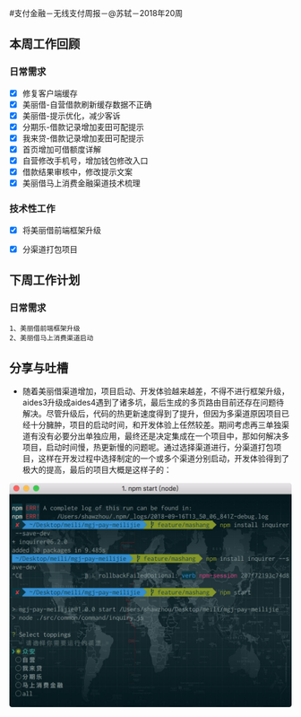 #支付金融－无线支付周报－@苏轼－2018年20周

## 本周工作回顾

### 日常需求

- [x] 修复客户端缓存
- [x] 美丽借-自营借款刷新缓存数据不正确
- [x] 美丽借-提示优化，减少客诉
- [x] 分期乐-借款记录增加麦田可配提示
- [x] 我来贷-借款记录增加麦田可配提示
- [x] 首页增加可借额度详解
- [x] 自营修改手机号，增加钱包修改入口
- [x] 借款结果审核中，修改提示文案
- [x] 美丽借马上消费金融渠道技术梳理

### 技术性工作

* [x] 将美丽借前端框架升级
* [x] 分渠道打包项目


## 下周工作计划

### 日常需求
```
1、美丽借前端框架升级
2、美丽借马上消费渠道启动
```

## 分享与吐槽
- 随着美丽借渠道增加，项目启动、开发体验越来越差，不得不进行框架升级，aides3升级成aides4遇到了诸多坑，最后生成的多页路由目前还存在问题待解决。尽管升级后，代码的热更新速度得到了提升，但因为多渠道原因项目已经十分臃肿，项目的启动时间，和开发体验上任然较差。期间考虑再三单独渠道有没有必要分出单独应用，最终还是决定集成在一个项目中，那如何解决多项目，启动时间慢，热更新慢的问题呢。通过选择渠道进行，分渠道打包项目，这样在开发过程中选择制定的一个或多个渠道分别启动，开发体验得到了极大的提高，最后的项目大概是这样子的：

![WX20180916-215055@2x](media/WX20180916-215055@2x.png)

